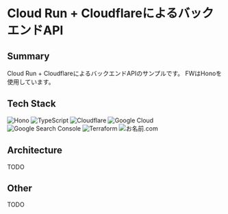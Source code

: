 # Cloud Run + CloudflareによるバックエンドAPI

## Summary

Cloud Run + CloudflareによるバックエンドAPIのサンプルです。
FWはHonoを使用しています。

## Tech Stack

![[Hono](https://hono.dev/img/logo.svg)](https://hono.dev/)
![[TypeScript](https://www.typescriptlang.org/favicon.ico)](https://www.typescriptlang.org/)
![[Cloudflare](https://www.cloudflare.com/favicon.ico)](https://www.cloudflare.com/)
![[Google Cloud](https://www.google.com/favicon.ico)](https://cloud.google.com/)
![[Google Search Console](https://www.google.com/favicon.ico)](https://search.google.com/)
![[Terraform](https://www.terraform.io/favicon.ico)](https://www.terraform.io/)
![[お名前.com](https://www.onamae.com/favicon.ico)](https://www.onamae.com/)

## Architecture

TODO

## Other

TODO